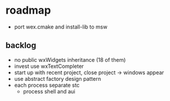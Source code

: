 # roadmap
- port wex.cmake and install-lib to msw

## backlog
- no public wxWidgets inheritance (18 of them)
- invest use wxTextCompleter
- start up with recent project, close project
  -> windows appear
- use abstract factory design pattern
- each process separate stc
  - process shell and aui
